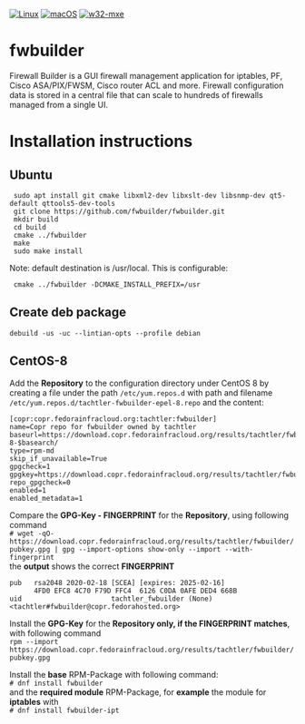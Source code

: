 [![Linux](https://github.com/fwbuilder/fwbuilder/workflows/Linux/badge.svg)](https://github.com/fwbuilder/fwbuilder/actions?query=workflow%3ALinux)
[![macOS](https://github.com/fwbuilder/fwbuilder/workflows/macOS/badge.svg)](https://github.com/fwbuilder/fwbuilder/actions?query=workflow%3AmacOS)
[![w32-mxe](https://github.com/fwbuilder/fwbuilder/workflows/w32-mxe/badge.svg)](https://github.com/fwbuilder/fwbuilder/actions?query=workflow%3Aw32-mxe)

fwbuilder
=========

Firewall Builder is a GUI firewall management application for iptables, PF, Cisco ASA/PIX/FWSM, Cisco router ACL and more. Firewall configuration data is stored in a central file that can scale to hundreds of firewalls managed from a single UI.


Installation instructions
=========================


Ubuntu
---------
```
 sudo apt install git cmake libxml2-dev libxslt-dev libsnmp-dev qt5-default qttools5-dev-tools
 git clone https://github.com/fwbuilder/fwbuilder.git
 mkdir build
 cd build
 cmake ../fwbuilder
 make
 sudo make install
```
Note: default destination is /usr/local. This is configurable:
```
 cmake ../fwbuilder -DCMAKE_INSTALL_PREFIX=/usr
```

Create deb package
---------
```
debuild -us -uc --lintian-opts --profile debian
```

CentOS-8
--------

Add the **Repository** to the configuration directory under CentOS 8 by creating a file under the path `/etc/yum.repos.d` with path and filename `/etc/yum.repos.d/tachtler-fwbuilder-epel-8.repo` and the content:
```
[copr:copr.fedorainfracloud.org:tachtler:fwbuilder]
name=Copr repo for fwbuilder owned by tachtler
baseurl=https://download.copr.fedorainfracloud.org/results/tachtler/fwbuilder/epel-8-$basearch/
type=rpm-md
skip_if_unavailable=True
gpgcheck=1
gpgkey=https://download.copr.fedorainfracloud.org/results/tachtler/fwbuilder/pubkey.gpg
repo_gpgcheck=0
enabled=1
enabled_metadata=1
```

Compare the **GPG-Key - FINGERPRINT** for the **Repository**, using following command  
`# wget -qO- https://download.copr.fedorainfracloud.org/results/tachtler/fwbuilder/pubkey.gpg | gpg --import-options show-only --import --with-fingerprint`   
the **output** shows the correct **FINGERPRINT**
```
pub   rsa2048 2020-02-18 [SCEA] [expires: 2025-02-16]
      4FD0 EFC8 4C70 F79D FFC4  6126 C0DA 0AFE DED4 668B
uid                      tachtler_fwbuilder (None) <tachtler#fwbuilder@copr.fedorahosted.org>
```
Install the **GPG-Key** for the **Repository only, if the FINGERPRINT matches**, with following command  
`rpm --import https://download.copr.fedorainfracloud.org/results/tachtler/fwbuilder/pubkey.gpg`

Install the **base** RPM-Package with following command:  
`# dnf install fwbuilder`  
and the **required module** RPM-Package, for **example** the module for **iptables** with  
`# dnf install fwbuilder-ipt`  
